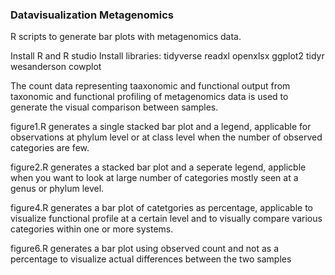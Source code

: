 <h3>Datavisualization Metagenomics </h3>

R scripts to generate bar plots with metagenomics data.

Install R and R studio
    Install libraries: 
        tidyverse
        readxl
        openxlsx
        ggplot2
        tidyr
        wesanderson
        cowplot

The count data representing taaxonomic and functional output from taxonomic and functional profiling of metagenomics data is used to generate the visual comparison between samples.

figure1.R generates a single stacked bar plot and a legend, applicable for observations at phylum level or at class level when the number of observed categories are few. 

figure2.R generates a stacked bar plot and a seperate legend, applicble when you want to look at large number of categories mostly seen at a genus or phylum level.

figure4.R generates a bar plot of catetgories as percentage, applicable to visualize functional profile at a certain level and to visually compare various categories within one or more systems.

figure6.R generates a bar plot using observed count and not as a percentage to visualize actual differences between the two samples
